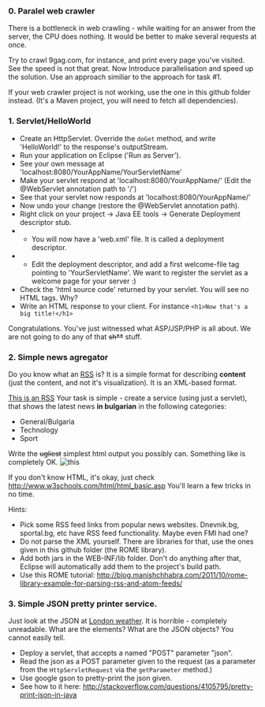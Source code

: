 ### 0. Paralel web crawler
There is a bottleneck in web crawling - while waiting for an answer from the server, the CPU does nothing.
It would be better to make several requests at once.

Try to crawl 9gag.com, for instance, and print every page you've visited. See the speed is not that great.
Now Introduce parallelisation and speed up the solution. Use an approach similiar to the approach for task #1.

If your web crawler project is not working, use the one in this github folder instead. (It's a Maven project, you will need to fetch all dependencies).

### 1. Servlet/HelloWorld
- Create an HttpServlet. Override the `doGet` method, and write 'HelloWorld!' to the response's outputStream.
- Run your application on Eclipse ('Run as Server').
- See your own message at 'localhost:8080/YourAppName/YourServletName'
- Make your servlet respond at 'localhost:8080/YourAppName/' (Edit the @WebServlet annotation path to '/')
- See that your servlet now responds at 'localhost:8080/YourAppName/'
- Now undo your change (restore the @WebServlet annotation path).
- Right click on your project -> Java EE tools -> Generate Deployment descriptor stub.
- - You will now have a 'web.xml' file. It is called a deployment descriptor.
- - Edit the deployment descriptor, and add a first welcome-file tag pointing to 'YourServletName'. We want to register the servlet as a welcome page for your server :)
- Check the 'html source code' returned by your servlet. You will see no HTML tags. Why?
- Write an HTML response to your client. For instance `<h1>Now that's a big title!</h1>`

Congratulations. You've just witnessed what ASP/JSP/PHP is all about. We are not going to do any of that ~~sh**~~ stuff.


### 2. Simple news agregator
Do you know what an [RSS](http://en.wikipedia.org/wiki/RSS) is?
It is a simple format for describing **content** (just the content, and not it's visualization). It is an XML-based format.

[This is an RSS](http://www.sportal.bg/uploads/rss_category_2.xml)
Your task is simple - create a service (using just a servlet), that shows the latest news **in bulgarian** in the following categories:
- General/Bulgaria
- Technology
- Sport

Write the ~~ugliest~~ simplest html output you possibly can.
Something like is completely OK.
![this](http://i.imgur.com/uZvmOlRl.jpg)


If you don't know HTML, it's okay, just check http://www.w3schools.com/html/html_basic.asp You'll learn a few tricks in no time.

Hints:
- Pick some RSS feed links from popular news websites. Dnevnik.bg, sportal.bg, etc have RSS feed functionality. Maybe even FMI had one?
- Do not parse the XML yourself. There are libraries for that, use the ones given in this github folder (the ROME library).
- Add both jars in the WEB-INF/lib folder. Don't do anything after that, Eclipse will automatically add them to the project's build path.
- Use this ROME tutorial: http://blog.manishchhabra.com/2011/10/rome-library-example-for-parsing-rss-and-atom-feeds/


### 3. Simple JSON pretty printer service.
Just look at the JSON at [London weather](http://api.openweathermap.org/data/2.5/weather?q=London,uk&appid=44db6a862fba0b067b1930da0d769e98). It is horrible - completely unreadable. What are the elements? What are the JSON objects? You cannot easily tell.

- Deploy a servlet, that accepts a named "POST" parameter "json".
- Read the json as a POST parameter given to the request (as a parameter from the `HttpServletRequest` via the `getParameter` method.)
- Use google gson to pretty-print the json given.
- See how to it here:  http://stackoverflow.com/questions/4105795/pretty-print-json-in-java

